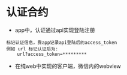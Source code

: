 认证合约
================

* app中，认证通过api实现登陆注册
```
标记认证信息，靠app记录api登陆后的access_token
例如 url 标记认证后为:
    url?access_token=*********
```

* 在纯web中实现的客户端，微信内的webview
```

```

